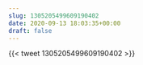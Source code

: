 ```yaml
---
slug: 1305205499609190402
date: 2020-09-13 18:03:35+00:00
draft: false
---
```


{{< tweet 1305205499609190402 >}}
